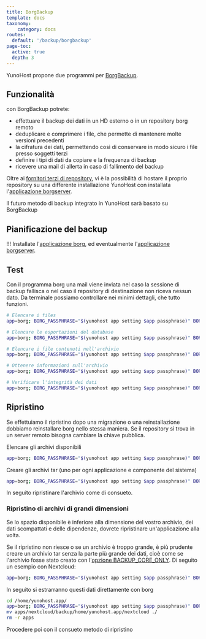 ```yaml
---
title: BorgBackup
template: docs
taxonomy:
    category: docs
routes:
  default: '/backup/borgbackup'
page-toc:
  active: true
  depth: 3
---
```


YunoHost propone due programmi per [BorgBackup](https://www.borgbackup.org/).

## Funzionalità

con BorgBackup potrete:

- effettuare il backup dei dati in un HD esterno o in un repository borg remoto
- deduplicare e comprimere i file, che permette di mantenere molte versioni precedenti
- la cifratura dei dati, permettendo così di conservare in modo sicuro i file presso soggetti terzi
- definire i tipi di dati da copiare e la frequenza di backup
- ricevere una mail di allerta in caso di fallimento del backup

Oltre ai [fornitori terzi di repository](https://www.borgbackup.org/support/commercial.html), vi è la possibilità di hostare il proprio repository su una differente installazione YunoHost con installata l'[applicazione borgserver](https://github.com/YunoHost-Apps/borgserver_ynh).

Il futuro metodo di backup integrato in YunoHost sarà basato su BorgBackup

## Pianificazione del backup

!!! Installate l'[applicazione borg](https://github.com/YunoHost-Apps/borg_ynh), ed eventualmente l'[applicazione borgserver](https://github.com/YunoHost-Apps/borgserver_ynh).

## Test

Con il programma borg una mail viene inviata nel caso la sessione di backup fallisca o nel caso il repository di destinazione non riceva nessun dato. Da terminale possiamo controllare nei minimi dettagli, che tutto funzioni.

```bash
# Elencare i files
app=borg; BORG_PASSPHRASE="$(yunohost app setting $app passphrase)" BORG_RSH="ssh -i /root/.ssh/id_${app}_ed25519 -oStrictHostKeyChecking=yes " borg list "$(yunohost app setting $app repository)" | less

# Elencare le esportazioni del database
app=borg; BORG_PASSPHRASE="$(yunohost app setting $app passphrase)" BORG_RSH="ssh -i /root/.ssh/id_${app}_ed25519 -oStrictHostKeyChecking=yes " borg list "$(yunohost app setting $app repository)" | grep "(db|dump)\.sql"

# Elencare i file contenuti nell'archivio
app=borg; BORG_PASSPHRASE="$(yunohost app setting $app passphrase)" BORG_RSH="ssh -i /root/.ssh/id_${app}_ed25519 -oStrictHostKeyChecking=yes " borg list "$(yunohost app setting $app repository)::ARCHIVE" | less

# Ottenere informazioni sull'archivio
app=borg; BORG_PASSPHRASE="$(yunohost app setting $app passphrase)" BORG_RSH="ssh -i /root/.ssh/id_${app}_ed25519 -oStrictHostKeyChecking=yes " borg info "$(yunohost app setting $app repository)::ARCHIVE"

# Verificare l'integrità dei dati
app=borg; BORG_PASSPHRASE="$(yunohost app setting $app passphrase)" BORG_RSH="ssh -i /root/.ssh/id_${app}_ed25519 -oStrictHostKeyChecking=yes " borg check "$(yunohost app setting $app repository)::ARCHIVE" --verify-data
```

## Ripristino

Se effettuiamo il ripristino dopo una migrazione o una reinstallazione dobbiamo reinstallare borg nello stessa maniera. Se il repository si trova in un server remoto bisogna cambiare la chiave pubblica.

Elencare gli archivi disponibili

```bash
app=borg; BORG_PASSPHRASE="$(yunohost app setting $app passphrase)" BORG_RSH="ssh -i /root/.ssh/id_${app}_ed25519 -oStrictHostKeyChecking=yes " borg list "$(yunohost app setting $app repository)"
```

Creare gli archivi tar (uno per ogni applicazione e componente del sistema)

```bash
app=borg; BORG_PASSPHRASE="$(yunohost app setting $app passphrase)" BORG_RSH="ssh -i /root/.ssh/id_${app}_ed25519 -oStrictHostKeyChecking=yes " borg export-tar "$(yunohost app setting $app repository)::ARCHIVE" /home/yunohost/archives/ARCHIVE.tar
```

In seguito ripristinare l'archivio come di consueto.

### Ripristino di archivi di grandi dimensioni

Se lo spazio disponibile è inferiore alla dimensione del vostro archivio, dei dati scompattati e delle dipendenze, dovrete ripristinare un'applicazione alla volta.

Se il ripristino non riesce  o se un archivio è troppo grande, è più prudente creare un archivio tar senza la parte più grande dei dati, cioè come se l'archivio fosse stato creato con l'[opzione BACKUP_CORE_ONLY](/backup/include_exclude_files#don't-save-large-quantities-of-data). Di seguito un esempio con Nextcloud:

```bash
app=borg; BORG_PASSPHRASE="$(yunohost app setting $app passphrase)" BORG_RSH="ssh -i /root/.ssh/id_${app}_ed25519 -oStrictHostKeyChecking=yes " borg export-tar -e apps/nextcloud/backup/home/yunohost.app "$(yunohost app setting $app repository)::ARCHIVE" /home/yunohost/archives/ARCHIVE.tar
```

In seguito si estrarranno questi dati direttamente con borg

```bash
cd /home/yunohost.app/
app=borg; BORG_PASSPHRASE="$(yunohost app setting $app passphrase)" BORG_RSH="ssh -i /root/.ssh/id_${app}_ed25519 -oStrictHostKeyChecking=yes " borg extract "$(yunohost app setting $app repository)::ARCHIVE" apps/nextcloud/backup/home/yunohost.app/
mv apps/nextcloud/backup/home/yunohost.app/nextcloud ./
rm -r apps
```

 Procedere poi con il consueto metodo di ripristino
